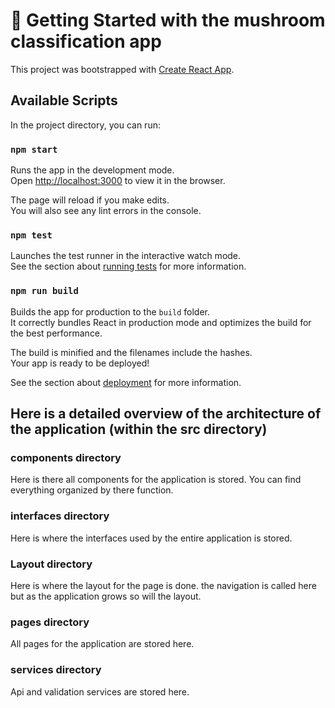 # 🚀 Getting Started with the mushroom classification app


This project was bootstrapped with [Create React App](https://github.com/facebook/create-react-app).

## Available Scripts

In the project directory, you can run:

### `npm start`

Runs the app in the development mode.\
Open [http://localhost:3000](http://localhost:3000) to view it in the browser.

The page will reload if you make edits.\
You will also see any lint errors in the console.

### `npm test`

Launches the test runner in the interactive watch mode.\
See the section about [running tests](https://facebook.github.io/create-react-app/docs/running-tests) for more information.

### `npm run build`

Builds the app for production to the `build` folder.\
It correctly bundles React in production mode and optimizes the build for the best performance.

The build is minified and the filenames include the hashes.\
Your app is ready to be deployed!

See the section about [deployment](https://facebook.github.io/create-react-app/docs/deployment) for more information.

## Here is a detailed overview of the architecture of the application (within the src directory)

### components directory

Here is there all components for the application is stored. You can find everything organized by there function.

### interfaces directory

Here is where the interfaces used by the entire application is stored.

### Layout directory

Here is where the layout for the page is done. the navigation is called here but as the application grows so will the layout.

### pages directory

All pages for the application are stored here.

### services directory

Api and validation services are stored here.
